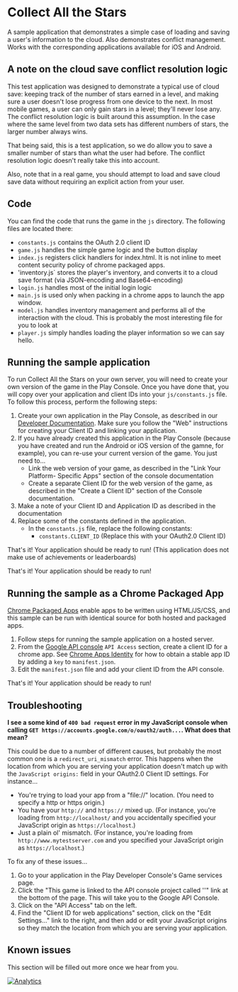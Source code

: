 # Collect All the Stars

A sample application that demonstrates a simple case of loading and saving
a user's information to the cloud. Also demonstrates conflict management.
Works with the corresponding applications available for iOS and Android.

## A note on the cloud save conflict resolution logic

This test application was designed to demonstrate a typical use of cloud save:
keeping track of the number of stars earned in a level, and making sure a user
doesn't lose progress from one device to the next. In most mobile games, a user
can only gain stars in a level; they'll never lose any. The conflict resolution
logic is built around this assumption. In the case where the same level from two
data sets has different numbers of stars, the larger number always wins.

That being said, this is a test application, so we do allow you to save a
smaller number of stars than what the user had before. The conflict resolution
logic doesn't really take this into account.

Also, note that in a real game, you should attempt to load and save cloud save
data without requiring an explicit action from your user.

## Code

You can find the code that runs the game in the `js` directory. The following
files are located there:

* `constants.js` contains the OAuth 2.0 client ID
* `game.js` handles the simple game logic and the button display
* `index.js` registers click handlers for index.html. It is not inline to meet
  content security policy of chrome packaged apps.
* 'inventory.js` stores the player's inventory, and converts it to a cloud
  save format (via JSON-encoding and Base64-encoding)
* `login.js` handles most of the initial login logic
* `main.js` is used only when packing in a chrome apps to launch the app window.
* `model.js` handles inventory management and performs all of the interaction
  with the cloud. This is probably the most interesting file for you to look at
* `player.js` simply handles loading the player information so we can say hello.


## Running the sample application

To run Collect All the Stars on your own server, you will need to create
your own version of the game in the Play Console. Once you have done that,
you will copy over your application and client IDs into your
`js/constants.js` file. To follow this process, perform the following steps:

1. Create your own application in the Play Console, as described in our [Developer
Documentation](https://developers.google.com/games/services/console/enabling). Make
sure you follow the "Web" instructions for creating your Client ID and linking
your application.
2. If you have already created this application in the Play Console (because you
have created and run the Android or iOS version of the gamne, for example), you
can re-use your current version of the game. You just need to...
    * Link the web version of your game, as described in the "Link Your Platform-
    Specific Apps" section of the console documentation
    * Create a separate Client ID for the web version of the game, as described in
    the "Create a Client ID" section of the Console documentation.
3. Make a note of your Client ID and Application ID as described in the
documentation
4. Replace some of the constants defined in the application.
    * In the `constants.js` file, replace the following constants:
        * `constants.CLIENT_ID` (Replace this with your OAuth2.0 Client ID)

That's it! Your application should be ready to run! (This application does
not make use of achievements or leaderboards)

That's it! Your application should be ready to run!

## Running the sample as a Chrome Packaged App

[Chrome Packaged Apps](https://developer.chrome.com/apps) enable apps to be
written using HTML/JS/CSS, and this sample can be run with identical source
for both hosted and packaged apps.

1. Follow steps for running the sample application on a hosted server.
2. From the [Google API console](https://code.google.com/apis/console)
  `API Access` section, create a client ID for a chrome app. See
  [Chrome Apps Identity](https://developer.chrome.com/apps/app_identity.html)
  for how to obtain a stable app ID by adding a `key` to `manifest.json`.
3. Edit the `manifest.json` file and add your client ID from the API console.

That's it! Your application should be ready to run!

## Troubleshooting

**I see a some kind of `400 bad request` error in my JavaScript console when
calling `GET https://accounts.google.com/o/oauth2/auth...`. What does that
mean?**

This could be due to a number of different causes, but probably the most
common one is a `redirect_uri_mismatch` error. This happens when the location
from which you are serving your application doesn't match up with the
`JavaScript origins:` field in your OAuth2.0 Client ID settings. For instance...

 * You're trying to load your app from a "file://" location. (You need to specify
 a http or https origin.)
 * You have your `http://` and `https://` mixed up. (For instance, you're loading
 from `http://localhost/` and you accidentally specified your JavaScript origin as
 `https://localhost`.)
 * Just a plain ol' mismatch. (For instance, you're loading from `http://www.mytestserver.com`
 and you specified your JavaScript origin as `https://localhost`.)

To fix any of these issues...

1. Go to your application in the Play Developer Console's Game services page.
2. Click the "This game is linked to the API console project called '<Your app
name>'" link at the bottom of the page. This will take you to the Google
API Console.
3. Click on the "API Access" tab on the left.
4. Find the "Client ID for web applications" section, click on the "Edit Settings..."
link to the right, and then add or edit your JavaScript origins so they match
the location from which you are serving your application.

## Known issues

This section will be filled out more once we hear from you.

[![Analytics](https://ga-beacon.appspot.com/UA-46743168-1/playgameservices/all-the-stars-js)](https://github.com/playgameservices/all-the-stars-js)